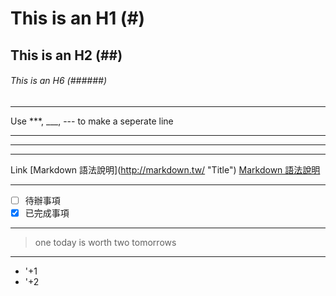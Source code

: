 # This is an H1 (#)
## This is an H2 (##)
###### This is an H6 (######)

***

Use ***, ___, --- to make a seperate line
***
____________________
----------------
Link
\[Markdown 語法說明]\(http://markdown.tw/ "Title"\)
[Markdown 語法說明](http://markdown.tw/ "Title")


***
- [ ] 待辦事項
- [x] 已完成事項
***
> one today is worth two tomorrows
***
+ '+1
+ '+2
